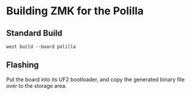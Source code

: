 # Building ZMK for the Polilla

## Standard Build

```
west build --board polilla
```

## Flashing

Put the board into its UF2 bootloader, and copy the generated binary file over to the storage area.
